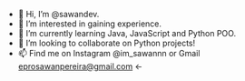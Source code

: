 - 👋 Hi, I’m @sawandev.
- 👀 I’m interested in gaining experience.
- 🌱 I’m currently learning Java, JavaScript and Python POO.
- 💞️ I’m looking to collaborate on Python projects!
- 📫 Find me on Instagram @im_sawannn or Gmail eprosawanpereira@gmail.com <-

<!---
sawandev/sawandev is a ✨ special ✨ repository because its `README.md` (this file) appears on your GitHub profile.
You can click the Preview link to take a look at your changes.
--->
